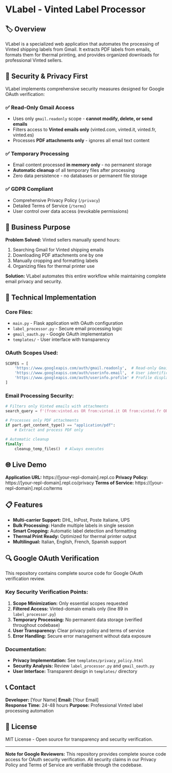 # VLabel - Vinted Label Processor

## 🏷️ Overview
VLabel is a specialized web application that automates the processing of Vinted shipping labels from Gmail. It extracts PDF labels from emails, formats them for thermal printing, and provides organized downloads for professional Vinted sellers.

## 🔐 Security & Privacy First
VLabel implements comprehensive security measures designed for Google OAuth verification:

### ✅ Read-Only Gmail Access
- Uses only `gmail.readonly` scope - **cannot modify, delete, or send emails**
- Filters access to **Vinted emails only** (vinted.com, vinted.it, vinted.fr, vinted.es)
- Processes **PDF attachments only** - ignores all email text content

### ✅ Temporary Processing
- Email content processed **in memory only** - no permanent storage
- **Automatic cleanup** of all temporary files after processing
- Zero data persistence - no databases or permanent file storage

### ✅ GDPR Compliant
- Comprehensive Privacy Policy (`/privacy`)
- Detailed Terms of Service (`/terms`)
- User control over data access (revokable permissions)

## 🎯 Business Purpose
**Problem Solved:** Vinted sellers manually spend hours:
1. Searching Gmail for Vinted shipping emails
2. Downloading PDF attachments one by one  
3. Manually cropping and formatting labels
4. Organizing files for thermal printer use

**Solution:** VLabel automates this entire workflow while maintaining complete email privacy and security.

## 🔧 Technical Implementation

### Core Files:
- `main.py` - Flask application with OAuth configuration
- `label_processor.py` - Secure email processing logic
- `gmail_oauth.py` - Google OAuth implementation
- `templates/` - User interface with transparency

### OAuth Scopes Used:
```python
SCOPES = [
    'https://www.googleapis.com/auth/gmail.readonly',  # Read-only Gmail access
    'https://www.googleapis.com/auth/userinfo.email',  # User identification
    'https://www.googleapis.com/auth/userinfo.profile' # Profile display
]
```

### Email Processing Security:
```python
# Filters only Vinted emails with attachments
search_query = f'(from:vinted.es OR from:vinted.it OR from:vinted.fr OR from:vinted.com) has:attachment'

# Processes only PDF attachments
if part.get_content_type() == "application/pdf":
    # Extract and process PDF only
    
# Automatic cleanup
finally:
    cleanup_temp_files()  # Always executes
```

## 🌐 Live Demo
**Application URL:** https://[your-repl-domain].repl.co
**Privacy Policy:** https://[your-repl-domain].repl.co/privacy
**Terms of Service:** https://[your-repl-domain].repl.co/terms

## 📋 Features
- **Multi-carrier Support:** DHL, InPost, Poste Italiane, UPS
- **Bulk Processing:** Handle multiple labels in single session
- **Smart Cropping:** Automatic label detection and formatting
- **Thermal Print Ready:** Optimized for thermal printer output
- **Multilingual:** Italian, English, French, Spanish support

## 🔍 Google OAuth Verification
This repository contains complete source code for Google OAuth verification review.

### Key Security Verification Points:
1. **Scope Minimization:** Only essential scopes requested
2. **Filtered Access:** Vinted-domain emails only (line 89 in `label_processor.py`)
3. **Temporary Processing:** No permanent data storage (verified throughout codebase)
4. **User Transparency:** Clear privacy policy and terms of service
5. **Error Handling:** Secure error management without data exposure

### Documentation:
- **Privacy Implementation:** See `templates/privacy_policy.html`
- **Security Analysis:** Review `label_processor.py` and `gmail_oauth.py`
- **User Interface:** Transparent design in `templates/` directory

## 📞 Contact
**Developer:** [Your Name]
**Email:** [Your Email]  
**Response Time:** 24-48 hours
**Purpose:** Professional Vinted label processing automation

## 📄 License
MIT License - Open source for transparency and security verification.

---

**Note for Google Reviewers:** This repository provides complete source code access for OAuth security verification. All security claims in our Privacy Policy and Terms of Service are verifiable through the codebase.